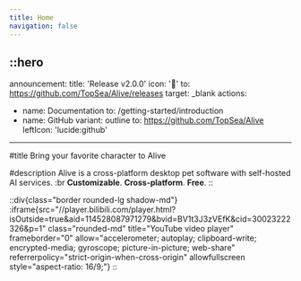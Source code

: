 ```yaml
---
title: Home
navigation: false
---
```


::hero
---
announcement:
  title: 'Release v2.0.0'
  icon: '🎉'
  to: https://github.com/TopSea/Alive/releases
  target: _blank
actions:
  - name: Documentation
    to: /getting-started/introduction
  - name: GitHub
    variant: outline
    to: https://github.com/TopSea/Alive
    leftIcon: 'lucide:github'
---

#title
Bring your favorite character to Alive

#description
Alive is a cross-platform desktop pet software with self-hosted AI services. :br **Customizable**. **Cross-platform**. **Free**.
::

::div{class="border rounded-lg shadow-md"}
  :iframe{src="//player.bilibili.com/player.html?isOutside=true&aid=114528087971279&bvid=BV1t3J3zVEfK&cid=30023222326&p=1" class="rounded-md" title="YouTube video player" frameborder="0" allow="accelerometer; autoplay; clipboard-write; encrypted-media; gyroscope; picture-in-picture; web-share" referrerpolicy="strict-origin-when-cross-origin" allowfullscreen style="aspect-ratio: 16/9;"}
::
